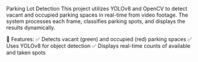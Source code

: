 Parking Lot Detection 
This project utilizes YOLOv8 and OpenCV to detect vacant and occupied parking spaces in real-time from video footage. The system processes each frame, classifies parking spots, and displays the results dynamically.

🚀 Features:
✅ Detects vacant (green) and occupied (red) parking spaces
✅ Uses YOLOv8 for object detection
✅ Displays real-time counts of available and taken spots

